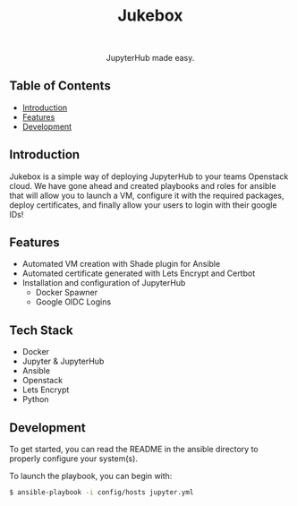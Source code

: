 <h1 align="center"> Jukebox </h1> <br>

<p align="center">
    JupyterHub made easy.
</p>

## Table of Contents

- [Introduction](#introduction)
- [Features](#features)
- [Development](#development)

## Introduction

Jukebox is a simple way of deploying JupyterHub to your teams Openstack cloud. We have gone ahead and created playbooks and roles for ansible that will allow you to launch a VM, configure it with the required packages, deploy certificates, and finally allow your users to login with their google IDs!

## Features

- Automated VM creation with Shade plugin for Ansible
- Automated certificate generated with Lets Encrypt and Certbot
- Installation and configuration of JupyterHub
    - Docker Spawner
    - Google OIDC Logins

## Tech Stack

- Docker
- Jupyter & JupyterHub
- Ansible
- Openstack
- Lets Encrypt
- Python

## Development

To get started, you can read the README in the ansible directory to properly configure your system(s).

To launch the playbook, you can begin with:

```bash
$ ansible-playbook -i config/hosts jupyter.yml
```


